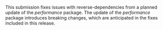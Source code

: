 This submission fixes issues with reverse-dependencies from a planned update  of the *performance* package. The update of the *performance* package introduces breaking changes, which are anticipated in the fixes included in this release.